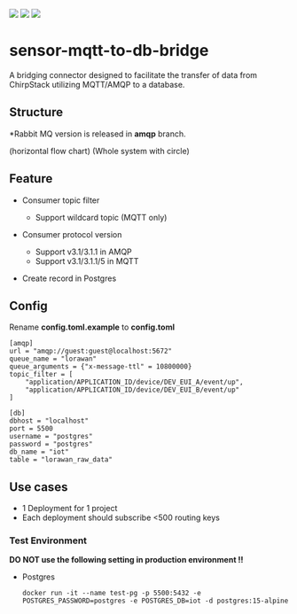 ![](https://img.shields.io/badge/python-%203.11%20|%203.12%20-blue) ![](https://img.shields.io/badge/aiomqtt-1.2.1-blue) ![](https://img.shields.io/badge/aio_pika-9.3.1-blue)
# sensor-mqtt-to-db-bridge
A bridging connector designed to facilitate the transfer of data from ChirpStack utilizing MQTT/AMQP to a database.


## Structure

*Rabbit MQ version is released in **amqp** branch.

(horizontal flow chart)
(Whole system with circle)

## Feature

-   Consumer topic filter
	+ Support wildcard topic (MQTT only)

-   Consumer protocol version
    + Support v3.1/3.1.1 in AMQP
    + Support v3.1/3.1.1/5 in MQTT

-   Create record in Postgres


## Config
Rename **config.toml.example** to **config.toml**
```
[amqp]
url = "amqp://guest:guest@localhost:5672"
queue_name = "lorawan"
queue_arguments = {"x-message-ttl" = 10800000}
topic_filter = [
    "application/APPLICATION_ID/device/DEV_EUI_A/event/up",
    "application/APPLICATION_ID/device/DEV_EUI_B/event/up"
]

[db]
dbhost = "localhost"
port = 5500
username = "postgres"
password = "postgres"
db_name = "iot"
table = "lorawan_raw_data"
```


## Use cases
+ 1 Deployment for 1 project
+ Each deployment should subscribe <500 routing keys

### Test Environment
**DO NOT use the following setting in production environment !!**
- Postgres
    ```
    docker run -it --name test-pg -p 5500:5432 -e POSTGRES_PASSWORD=postgres -e POSTGRES_DB=iot -d postgres:15-alpine
    ```




